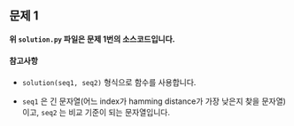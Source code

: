## 문제 1

**위 `solution.py` 파일은 문제 1번의 소스코드입니다.**

#### 참고사항

- `solution(seq1, seq2)` 형식으로 함수를 사용합니다.

- `seq1` 은 긴 문자열(어느 index가 hamming distance가 가장 낮은지 찾을 문자열) 이고, `seq2` 는 비교 기준이 되는 문자열입니다.
